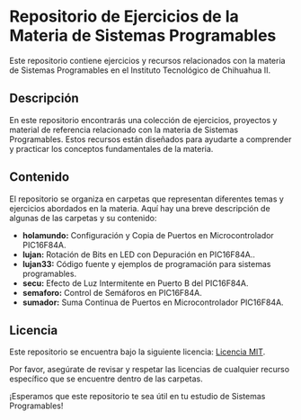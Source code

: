 # Repositorio de Ejercicios de la Materia de Sistemas Programables

Este repositorio contiene ejercicios y recursos relacionados con la materia de Sistemas Programables en el Instituto Tecnológico de Chihuahua II.

## Descripción

En este repositorio encontrarás una colección de ejercicios, proyectos y material de referencia relacionado con la materia de Sistemas Programables. Estos recursos están diseñados para ayudarte a comprender y practicar los conceptos fundamentales de la materia.

## Contenido

El repositorio se organiza en carpetas que representan diferentes temas y ejercicios abordados en la materia. Aquí hay una breve descripción de algunas de las carpetas y su contenido:

- **holamundo:** Configuración y Copia de Puertos en Microcontrolador PIC16F84A.
- **lujan:** Rotación de Bits en LED con Depuración en PIC16F84A..
- **lujan33:** Código fuente y ejemplos de programación para sistemas programables.
- **secu:** Efecto de Luz Intermitente en Puerto B del PIC16F84A.
- **semaforo:** Control de Semáforos en PIC16F84A.
- **sumador:** Suma Continua de Puertos en Microcontrolador PIC16F84A.

## Licencia

Este repositorio se encuentra bajo la siguiente licencia: [Licencia MIT](LICENSE).

Por favor, asegúrate de revisar y respetar las licencias de cualquier recurso específico que se encuentre dentro de las carpetas.

¡Esperamos que este repositorio te sea útil en tu estudio de Sistemas Programables!
